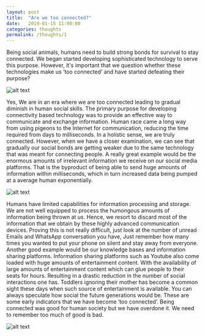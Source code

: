```yaml
---
layout: post
title:  "Are we too connected?"
date:   2019-01-15 11:00:00
categories: thoughts
permalink: /thoughts/1
---
```




Being social animals, humans need to build strong bonds for survival to stay connected. We began started developing sophisticated technology to serve this purpose. However, it's important that we question whether these technologies make us ‘too connected’ and have started defeating their purpose?  

![alt text](https://cdn.theatlantic.com/assets/media/img/mt/2013/10/socmediahands/lead_large.jpg "Too connected by Internet?")

Yes,  We are in an era where we are too connected leading to gradual diminish in human social skills. The primary purpose for developing connectivity based technology was to provide an effective way to communicate and exchange information. Human race came a long way from using pigeons to the Internet for communication, reducing the time required from days to milliseconds. In a holistic sense, we are truly connected. However, when we have a closer examination, we can see that gradually our social bonds are getting weaker due to the same technology that was meant for connecting people. A really great example would be the enormous amounts of irrelevant information we receive on our social media platforms. That is the byproduct of being able to send huge amounts of information within milliseconds, which in turn increased data being pumped at a average human exponentially. 


![alt text](http://www.lawfuel.com/wp-content/uploads/2017/10/overload.png "Information overload")

Humans have limited capabilities for information processing and storage. We are not well equipped to process the humongous amounts of information being thrown at us. Hence, we resort to discard most of the information that we obtain by these highly advanced communication devices. Proving this is not really difficult, just look at the number of unread Emails and WhatsApp conversation you have, Just remember how many times you wanted to put your phone on silent and stay away from everyone. Another good example would be our knowledge bases and information sharing platforms. Information sharing platforms such as Youtube also come loaded with huge amounts of entertainment content. With the availability of large amounts of entertainment content which can glue people to their seats for hours. Resulting in a drastic reduction in the number of social interactions one has. Toddlers ignoring their mother has become a common sight these days when such source of entertainment is available. You can always speculate how social the future generations would be.
These are some early indicators that we have become ‘too connected’. Being connected was good for human society but we have overdone it. We need to remember too much of good is bad.

![alt text](https://iabqkn1drt2wiozg1yq3il1d-wpengine.netdna-ssl.com/wp-content/uploads/2016/07/WorthPointe-Too-Much-of-a-Good-Thing-Is-A-Bad-Thing-CFP.png "Too much good is bad")

